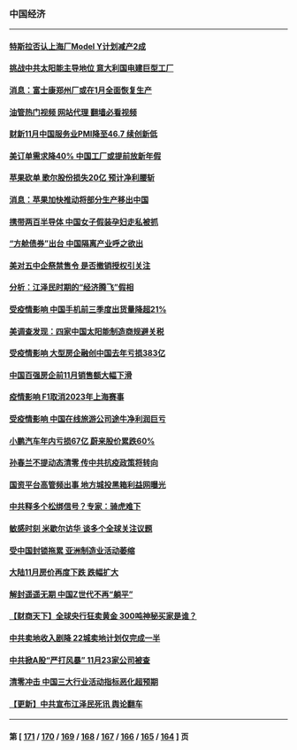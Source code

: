 ### 中国经济
---
#### [特斯拉否认上海厂Model Y计划减产2成](../../pages/ncid283/n13879089.md?12060845) 
#### [挑战中共太阳能主导地位 意大利国电建巨型工厂](../../pages/ncid283/n13879055.md?12060845) 
#### [消息：富士康郑州厂或在1月全面恢复生产](../../pages/ncid283/n13878800.md?12060845) 
#### [油管热门视频 网站代理 翻墙必看视频](http://138.2.39.72:81/youtube.html?epic-marker?12060845)
#### [财新11月中国服务业PMI降至46.7 续创新低](../../pages/ncid283/n13878711.md?12060845) 
#### [美订单需求降40% 中国工厂或提前放新年假](../../pages/ncid283/n13878498.md?12060845) 
#### [苹果砍单 歌尔股份损失20亿 预计净利腰斩](../../pages/ncid283/n13878113.md?12060845) 
#### [消息：苹果加快推动将部分生产移出中国](../../pages/ncid283/n13878030.md?12060845) 
#### [携带两百半导体 中国女子假装孕妇走私被抓](../../pages/ncid283/n13877878.md?12060845) 
#### [“方舱债券”出台 中国隔离产业呼之欲出](../../pages/ncid283/n13876933.md?12060845) 
#### [美对五中企祭禁售令 是否撤销授权引关注](../../pages/ncid283/n13877620.md?12060845) 
#### [分析：江泽民时期的“经济腾飞”假相](../../pages/ncid283/n13877564.md?12060845) 
#### [受疫情影响 中国手机前三季度出货量降超21%](../../pages/ncid283/n13877650.md?12060845) 
#### [美调查发现：四家中国太阳能制造商规避关税](../../pages/ncid283/n13877642.md?12060845) 
#### [受疫情影响 大型房企融创中国去年亏损383亿](../../pages/ncid283/n13877621.md?12060845) 
#### [中国百强房企前11月销售额大幅下滑](../../pages/ncid283/n13877619.md?12060845) 
#### [疫情影响 F1取消2023年上海赛事](../../pages/ncid283/n13877549.md?12060845) 
#### [受疫情影响 中国在线旅游公司途牛净利润巨亏](../../pages/ncid283/n13876978.md?12060845) 
#### [小鹏汽车年内亏损67亿 蔚来股价累跌60%](../../pages/ncid283/n13876944.md?12060845) 
#### [孙春兰不提动态清零 传中共抗疫政策将转向](../../pages/ncid283/n13876861.md?12060845) 
#### [国资平台高管频出事 地方城投黑箱利益网曝光](../../pages/ncid283/n13876893.md?12060845) 
#### [中共释多个松绑信号？专家：骑虎难下](../../pages/ncid283/n13876891.md?12060845) 
#### [敏感时刻 米歇尔访华 谈多个全球关注议题](../../pages/ncid283/n13876726.md?12060845) 
#### [受中国封锁拖累 亚洲制造业活动萎缩](../../pages/ncid283/n13876626.md?12060845) 
#### [大陆11月房价再度下跌 跌幅扩大](../../pages/ncid283/n13876559.md?12060845) 
#### [解封遥遥无期 中国Z世代不再“躺平”](../../pages/ncid283/n13876294.md?12060845) 
#### [【财商天下】全球央行狂卖黄金 300吨神秘买家是谁？](../../pages/ncid283/n13876296.md?12060845) 
#### [中共卖地收入剧降 22城卖地计划仅完成一半](../../pages/ncid283/n13876229.md?12060845) 
#### [中共掀A股“严打风暴” 11月23家公司被查](../../pages/ncid283/n13876203.md?12060845) 
#### [清零冲击 中国三大行业活动指标恶化超预期](../../pages/ncid283/n13876195.md?12060845) 
#### [【更新】中共宣布江泽民死讯 舆论翻车](../../pages/ncid283/n13876029.md?12060845) 

---
#### 第 [ [171](./171.md?12060845) / [170](./170.md?12060845) / [169](./169.md?12060845) / [168](./168.md?12060845) / [167](./167.md?12060845) / [166](./166.md?12060845) / [165](./165.md?12060845) / [164](./164.md?12060845) ] 页
